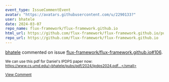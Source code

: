 ```yaml
---
event_type: IssueCommentEvent
avatar: "https://avatars.githubusercontent.com/u/2290133?"
user: bhatele
date: 2024-03-07
repo_name: flux-framework/flux-framework.github.io
html_url: https://github.com/flux-framework/flux-framework.github.io/pull/106
repo_url: https://github.com/flux-framework/flux-framework.github.io
---
```


<a href='https://github.com/bhatele' target='_blank'>bhatele</a> commented on issue <a href='https://github.com/flux-framework/flux-framework.github.io/pull/106' target='_blank'>flux-framework/flux-framework.github.io#106</a>.

<small>We can use this pdf for Daniel's IPDPS paper now: https://www.cs.umd.edu/~bhatele/pubs/pdf/2024/ipdps2024.pdf...</small>

<a href='https://github.com/flux-framework/flux-framework.github.io/pull/106' target='_blank'>View Comment</a>